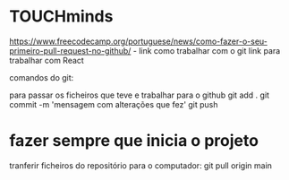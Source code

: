 # TOUCHminds

https://www.freecodecamp.org/portuguese/news/como-fazer-o-seu-primeiro-pull-request-no-github/ - link como trabalhar com o git
link para trabalhar com React

comandos do git:
 
 para passar os ficheiros que teve e trabalhar para o github
   git add .
   git commit -m 'mensagem com alterações que fez'
   git push 

#  fazer sempre que inicia o projeto 
 tranferir ficheiros do repositório para o computador: 
  git pull origin main 
